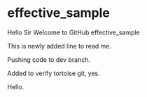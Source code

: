 # effective_sample

Hello Sir Welcome to GitHub effective_sample

This is newly added line to read me.

Pushing code to dev branch.

Added to verify tortoise git, yes.

Hello.
